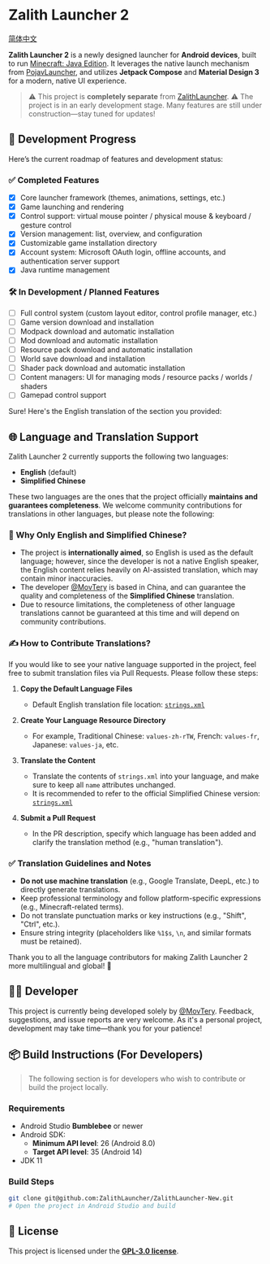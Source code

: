 # Zalith Launcher 2
[简体中文](README_ZH_CN.md)  

**Zalith Launcher 2** is a newly designed launcher for **Android devices**, built to run [Minecraft: Java Edition](https://www.minecraft.net/). It leverages the native launch mechanism from [PojavLauncher](https://github.com/PojavLauncherTeam/PojavLauncher/tree/v3_openjdk/app_pojavlauncher/src/main/jni), and utilizes **Jetpack Compose** and **Material Design 3** for a modern, native UI experience.

> ⚠️ This project is **completely separate** from [ZalithLauncher](https://github.com/ZalithLauncher/ZalithLauncher).
> ⚠️ The project is in an early development stage. Many features are still under construction—stay tuned for updates!

## 📅 Development Progress

Here’s the current roadmap of features and development status:

### ✅ Completed Features

* [x] Core launcher framework (themes, animations, settings, etc.)
* [x] Game launching and rendering
* [x] Control support: virtual mouse pointer / physical mouse & keyboard / gesture control
* [x] Version management: list, overview, and configuration
* [x] Customizable game installation directory
* [x] Account system: Microsoft OAuth login, offline accounts, and authentication server support
* [x] Java runtime management

### 🛠️ In Development / Planned Features

* [ ] Full control system (custom layout editor, control profile manager, etc.)
* [ ] Game version download and installation
* [ ] Modpack download and automatic installation
* [ ] Mod download and automatic installation
* [ ] Resource pack download and automatic installation
* [ ] World save download and installation
* [ ] Shader pack download and automatic installation
* [ ] Content managers: UI for managing mods / resource packs / worlds / shaders
* [ ] Gamepad control support

Sure! Here's the English translation of the section you provided:

## 🌐 Language and Translation Support

Zalith Launcher 2 currently supports the following two languages:

* **English** (default)
* **Simplified Chinese**

These two languages are the ones that the project officially **maintains and guarantees completeness**. We welcome community contributions for translations in other languages, but please note the following:

### 📌 Why Only English and Simplified Chinese?

* The project is **internationally aimed**, so English is used as the default language; however, since the developer is not a native English speaker, the English content relies heavily on AI-assisted translation, which may contain minor inaccuracies.
* The developer [@MovTery](https://github.com/MovTery) is based in China, and can guarantee the quality and completeness of the **Simplified Chinese** translation.
* Due to resource limitations, the completeness of other language translations cannot be guaranteed at this time and will depend on community contributions.

### ✍️ How to Contribute Translations?

If you would like to see your native language supported in the project, feel free to submit translation files via Pull Requests. Please follow these steps:

1. **Copy the Default Language Files**

   * Default English translation file location:
     [`strings.xml`](./ZalithLauncher/src/main/res/values/strings.xml)
2. **Create Your Language Resource Directory**

   * For example, Traditional Chinese: `values-zh-rTW`, French: `values-fr`, Japanese: `values-ja`, etc.
3. **Translate the Content**

   * Translate the contents of `strings.xml` into your language, and make sure to keep all `name` attributes unchanged.
   * It is recommended to refer to the official Simplified Chinese version:
     [`strings.xml`](./ZalithLauncher/src/main/res/values-zh-rCN/strings.xml)
4. **Submit a Pull Request**

   * In the PR description, specify which language has been added and clarify the translation method (e.g., "human translation").

### ✅ Translation Guidelines and Notes

* **Do not use machine translation** (e.g., Google Translate, DeepL, etc.) to directly generate translations.
* Keep professional terminology and follow platform-specific expressions (e.g., Minecraft-related terms).
* Do not translate punctuation marks or key instructions (e.g., "Shift", "Ctrl", etc.).
* Ensure string integrity (placeholders like `%1$s`, `\n`, and similar formats must be retained).

Thank you to all the language contributors for making Zalith Launcher 2 more multilingual and global! 🎉

## 👨‍💻 Developer

This project is currently being developed solely by [@MovTery](https://github.com/MovTery).
Feedback, suggestions, and issue reports are very welcome. As it's a personal project, development may take time—thank you for your patience!

## 📦 Build Instructions (For Developers)

> The following section is for developers who wish to contribute or build the project locally.

### Requirements

* Android Studio **Bumblebee** or newer
* Android SDK:
  * **Minimum API level**: 26 (Android 8.0)
  * **Target API level**: 35 (Android 14)
* JDK 11

### Build Steps

```bash
git clone git@github.com:ZalithLauncher/ZalithLauncher-New.git
# Open the project in Android Studio and build
```

## 📜 License

This project is licensed under the **[GPL-3.0 license](LICENSE)**.
